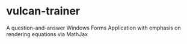 vulcan-trainer
==============

A question-and-answer Windows Forms Application with emphasis on rendering equations via MathJax
